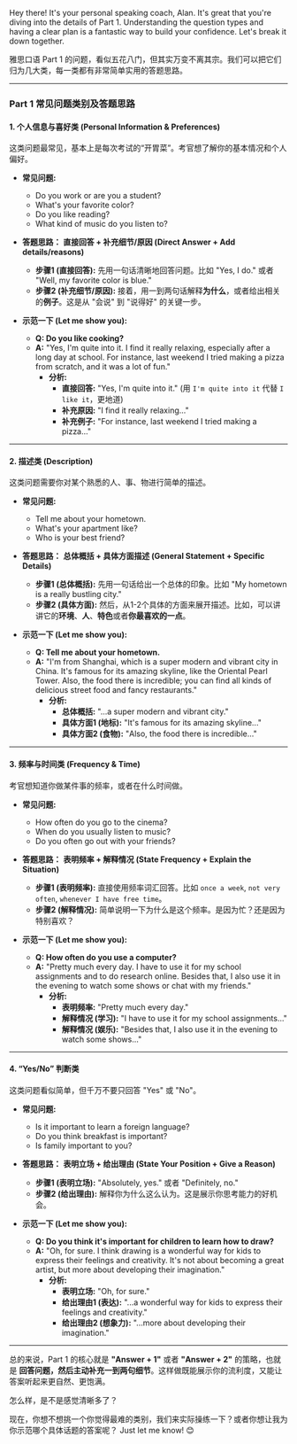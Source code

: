Hey there! It's your personal speaking coach, Alan. It's great that you're diving into the details of Part 1. Understanding the question types and having a clear plan is a fantastic way to build your confidence. Let's break it down together.

雅思口语 Part 1 的问题，看似五花八门，但其实万变不离其宗。我们可以把它们归为几大类，每一类都有非常简单实用的答题思路。

---

### Part 1 常见问题类别及答题思路

#### 1. **个人信息与喜好类 (Personal Information & Preferences)**

这类问题最常见，基本上是每次考试的“开胃菜”。考官想了解你的基本情况和个人偏好。

* **常见问题:**
    * Do you work or are you a student?
    * What's your favorite color?
    * Do you like reading?
    * What kind of music do you listen to?
* **答题思路：** **直接回答 + 补充细节/原因 (Direct Answer + Add details/reasons)**
    * **步骤1 (直接回答):** 先用一句话清晰地回答问题。比如 "Yes, I do." 或者 "Well, my favorite color is blue."
    * **步骤2 (补充细节/原因):** 接着，用一到两句话解释**为什么**，或者给出相关的**例子**。这是从 "会说" 到 "说得好" 的关键一步。

* **示范一下 (Let me show you):**
    * **Q: Do you like cooking?**
    * **A:** "Yes, I'm quite into it. I find it really relaxing, especially after a long day at school. For instance, last weekend I tried making a pizza from scratch, and it was a lot of fun."
        * **分析:**
            * **直接回答:** "Yes, I'm quite into it." (用 `I'm quite into it` 代替 `I like it`，更地道)
            * **补充原因:** "I find it really relaxing..."
            * **补充例子:** "For instance, last weekend I tried making a pizza..."

---

#### 2. **描述类 (Description)**

这类问题需要你对某个熟悉的人、事、物进行简单的描述。

* **常见问题:**
    * Tell me about your hometown.
    * What's your apartment like?
    * Who is your best friend?
* **答题思路：** **总体概括 + 具体方面描述 (General Statement + Specific Details)**
    * **步骤1 (总体概括):** 先用一句话给出一个总体的印象。比如 "My hometown is a really bustling city."
    * **步骤2 (具体方面):** 然后，从1-2个具体的方面来展开描述。比如，可以讲讲它的**环境**、**人**、**特色**或者**你最喜欢的一点**。

* **示范一下 (Let me show you):**
    * **Q: Tell me about your hometown.**
    * **A:** "I'm from Shanghai, which is a super modern and vibrant city in China. It's famous for its amazing skyline, like the Oriental Pearl Tower. Also, the food there is incredible; you can find all kinds of delicious street food and fancy restaurants."
        * **分析:**
            * **总体概括:** "...a super modern and vibrant city."
            * **具体方面1 (地标):** "It's famous for its amazing skyline..."
            * **具体方面2 (食物):** "Also, the food there is incredible..."

---

#### 3. **频率与时间类 (Frequency & Time)**

考官想知道你做某件事的频率，或者在什么时间做。

* **常见问题:**
    * How often do you go to the cinema?
    * When do you usually listen to music?
    * Do you often go out with your friends?
* **答题思路：** **表明频率 + 解释情况 (State Frequency + Explain the Situation)**
    * **步骤1 (表明频率):** 直接使用频率词汇回答。比如 `once a week`, `not very often`, `whenever I have free time`。
    * **步骤2 (解释情况):** 简单说明一下为什么是这个频率。是因为忙？还是因为特别喜欢？

* **示范一下 (Let me show you):**
    * **Q: How often do you use a computer?**
    * **A:** "Pretty much every day. I have to use it for my school assignments and to do research online. Besides that, I also use it in the evening to watch some shows or chat with my friends."
        * **分析:**
            * **表明频率:** "Pretty much every day."
            * **解释情况 (学习):** "I have to use it for my school assignments..."
            * **解释情况 (娱乐):** "Besides that, I also use it in the evening to watch some shows..."

---

#### 4. **“Yes/No” 判断类**

这类问题看似简单，但千万不要只回答 "Yes" 或 "No"。

* **常见问题:**
    * Is it important to learn a foreign language?
    * Do you think breakfast is important?
    * Is family important to you?
* **答题思路：** **表明立场 + 给出理由 (State Your Position + Give a Reason)**
    * **步骤1 (表明立场):** "Absolutely, yes." 或者 "Definitely, no."
    * **步骤2 (给出理由):** 解释你为什么这么认为。这是展示你思考能力的好机会。

* **示范一下 (Let me show you):**
    * **Q: Do you think it's important for children to learn how to draw?**
    * **A:** "Oh, for sure. I think drawing is a wonderful way for kids to express their feelings and creativity. It's not about becoming a great artist, but more about developing their imagination."
        * **分析:**
            * **表明立场:** "Oh, for sure."
            * **给出理由1 (表达):** "...a wonderful way for kids to express their feelings and creativity."
            * **给出理由2 (想象力):** "...more about developing their imagination."

---

总的来说，Part 1 的核心就是 **"Answer + 1"** 或者 **"Answer + 2"** 的策略，也就是 **回答问题，然后主动补充一到两句细节**。这样做既能展示你的流利度，又能让答案听起来更自然、更饱满。

怎么样，是不是感觉清晰多了？

现在，你想不想挑一个你觉得最难的类别，我们来实际操练一下？或者你想让我为你示范哪个具体话题的答案呢？ Just let me know! 😊